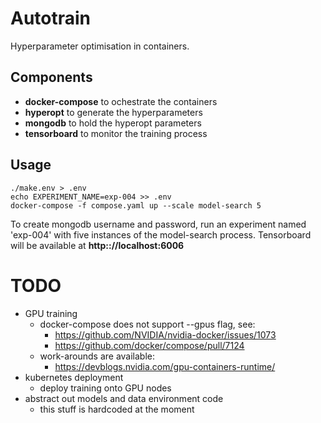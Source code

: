# Autotrain
Hyperparameter optimisation in containers.

## Components
+ __docker-compose__ to ochestrate the containers
+ __hyperopt__ to generate the hyperparameters
+ __mongodb__ to hold the hyperopt parameters
+ __tensorboard__ to monitor the training process

## Usage
    ./make.env > .env
    echo EXPERIMENT_NAME=exp-004 >> .env
    docker-compose -f compose.yaml up --scale model-search 5

To create mongodb username and password, run an experiment named 'exp-004'
with five instances of the model-search process.
Tensorboard will be available at __http:://localhost:6006__

# TODO
* GPU training
  * docker-compose does not support --gpus flag, see:
    * https://github.com/NVIDIA/nvidia-docker/issues/1073
    * https://github.com/docker/compose/pull/7124
  * work-arounds are available:
    * https://devblogs.nvidia.com/gpu-containers-runtime/
* kubernetes deployment
  * deploy training onto GPU nodes
* abstract out models and data environment code
  * this stuff is hardcoded at the moment
